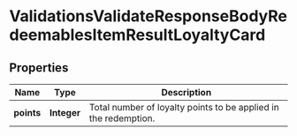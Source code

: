 

# ValidationsValidateResponseBodyRedeemablesItemResultLoyaltyCard


## Properties

| Name | Type | Description |
|------------ | ------------- | ------------- |
|**points** | **Integer** | Total number of loyalty points to be applied in the redemption. |




